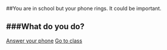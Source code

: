 ##You are in school but your phone rings. It could be important.  

###What do you do?
---  
[Answer your phone](phone.md)
[Go to class](class.md)